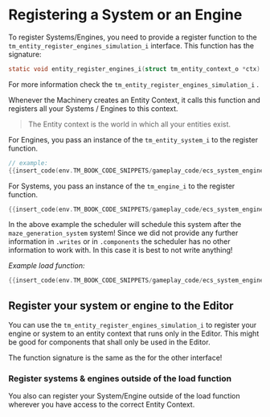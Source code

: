# Registering a System or an Engine

To register Systems/Engines, you need to provide a register function to the `tm_entity_register_engines_simulation_i` interface. This function has the signature:

```c
static void entity_register_engines_i(struct tm_entity_context_o *ctx)
```

For more information check the `tm_entity_register_engines_simulation_i` .

Whenever the Machinery creates an Entity Context, it calls this function and registers all your Systems / Engines to this context.

> The Entity context is the world in which all your entities exist.

For Engines, you pass an instance of the `tm_entity_system_i` to the register function.

```c
// example:
{{insert_code(env.TM_BOOK_CODE_SNIPPETS/gameplay_code/ecs_system_engine.c,entity_register_engines_i)}}
```



For Systems, you pass an instance of the `tm_engine_i` to the register function.

```c
{{insert_code(env.TM_BOOK_CODE_SNIPPETS/gameplay_code/ecs_system_engine.c,tm_entity_system_i)}}
```

In the above example the scheduler will schedule this system after the `maze_generation_system` system! Since we did not provide any further information in `.writes` or in `.components` the scheduler has no other information to work with. In this case it is best to not write anything!

*Example load function:*


```c
{{insert_code(env.TM_BOOK_CODE_SNIPPETS/gameplay_code/ecs_system_engine.c,tm_load_plugin)}}
```



## Register your system or engine to the Editor

You can use the `tm_entity_register_engines_simulation_i` to register your engine or system to an entity context that runs only in the Editor. This might be good for components that shall only be used in the Editor.

The function signature is the same as the for the other interface!



### Register systems & engines outside of the load function

You also can register your System/Engine outside of the load function wherever you have access to the correct Entity Context.



